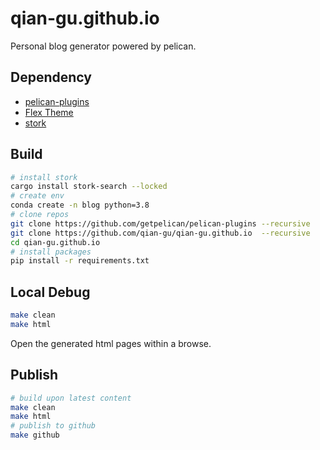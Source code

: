# qian-gu.github.io

Personal blog generator powered by pelican.

## Dependency

+ [pelican-plugins](https://github.com/getpelican/pelican-plugins)
+ [Flex Theme](https://github.com/qian-gu/Flex)
+ [stork](https://stork-search.net/docs/install)

## Build

```bash
# install stork
cargo install stork-search --locked
# create env
conda create -n blog python=3.8
# clone repos
git clone https://github.com/getpelican/pelican-plugins --recursive
git clone https://github.com/qian-gu/qian-gu.github.io  --recursive
cd qian-gu.github.io
# install packages
pip install -r requirements.txt
```

## Local Debug

```bash
make clean
make html
```

Open the generated html pages within a browse.

## Publish

```bash
# build upon latest content
make clean
make html
# publish to github
make github
```
